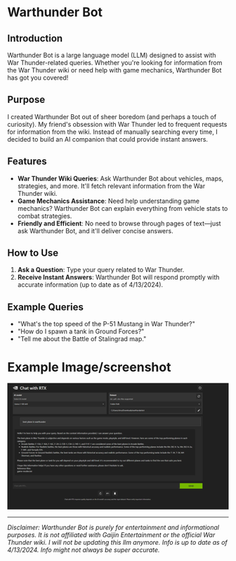 # Warthunder Bot

## Introduction
Warthunder Bot is a large language model (LLM) designed to assist with War Thunder-related queries. Whether you're looking for information from the War Thunder wiki or need help with game mechanics, Warthunder Bot has got you covered!

## Purpose
I created Warthunder Bot out of sheer boredom (and perhaps a touch of curiosity). My friend's obsession with War Thunder led to frequent requests for information from the wiki. Instead of manually searching every time, I decided to build an AI companion that could provide instant answers.

## Features
- **War Thunder Wiki Queries**: Ask Warthunder Bot about vehicles, maps, strategies, and more. It'll fetch relevant information from the War Thunder wiki.
- **Game Mechanics Assistance**: Need help understanding game mechanics? Warthunder Bot can explain everything from vehicle stats to combat strategies.
- **Friendly and Efficient**: No need to browse through pages of text—just ask Warthunder Bot, and it'll deliver concise answers.

## How to Use
1. **Ask a Question**: Type your query related to War Thunder.
2. **Receive Instant Answers**: Warthunder Bot will respond promptly with accurate information (up to date as of 4/13/2024).

## Example Queries
- "What's the top speed of the P-51 Mustang in War Thunder?"
- "How do I spawn a tank in Ground Forces?"
- "Tell me about the Battle of Stalingrad map."

# Example Image/screenshot

![example](https://raw.githubusercontent.com/ME6A-PL1ER/warthunder-llm/main/example-image.png)

---
*Disclaimer: Warthunder Bot is purely for entertainment and informational purposes. It is not affiliated with Gaijin Entertainment or the official War Thunder wiki. I will not be updating this llm anymore. Info is up to date as of 4/13/2024. Info might not always be super accurate.*
